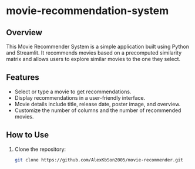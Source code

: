 
# movie-recommendation-system


## Overview

This Movie Recommender System is a simple application built using Python and Streamlit. It recommends movies based on a precomputed similarity matrix and allows users to explore similar movies to the one they select.

## Features

- Select or type a movie to get recommendations.
- Display recommendations in a user-friendly interface.
- Movie details include title, release date, poster image, and overview.
- Customize the number of columns and the number of recommended movies.

## How to Use

1. Clone the repository:

   ```bash
   git clone https://github.com/AlexKbSon2005/movie-recommender.git
